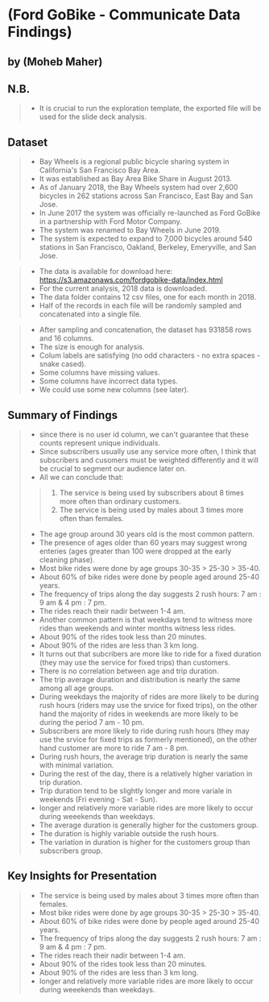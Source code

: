 # (Ford GoBike - Communicate Data Findings)
## by (Moheb Maher)

## N.B.

> - It is crucial to run the exploration template, the exported file will be used for the slide deck analysis.

## Dataset

> - Bay Wheels is a regional public bicycle sharing system in California's San Francisco Bay Area.
> - It was established as Bay Area Bike Share in August 2013.
> - As of January 2018, the Bay Wheels system had over 2,600 bicycles in 262 stations across San Francisco, East Bay and San Jose.
> - In June 2017 the system was officially re-launched as Ford GoBike in a partnership with Ford Motor Company.
> - The system was renamed to Bay Wheels in June 2019.
> - The system is expected to expand to 7,000 bicycles around 540 stations in San Francisco, Oakland, Berkeley, Emeryville, and San Jose.

> - The data is available for download here: https://s3.amazonaws.com/fordgobike-data/index.html
> - For the current analysis, 2018 data is downloaded.
> - The data folder contains 12 csv files, one for each month in 2018.
> - Half of the records in each file will be randomly sampled and concatenated into a single file.

> - After sampling and concatenation, the dataset has 931858 rows and 16 columns.
> - The size is enough for analysis.
> - Colum labels are satisfying (no odd characters - no extra spaces - snake cased).
> - Some columns have missing values.
> - Some columns have incorrect data types.
> - We could use some new columns (see later).


## Summary of Findings

> - since there is no user id column, we can't guarantee that these counts represent unique individuals.
> - Since subscribers usually use any service more often, I think that subscribers and cusomers must be weighted differently and it will be crucial to segment our audience later on.
> - All we can conclude that:
>> 1. The service is being used by subscribers about 8 times more often than ordinary customers.
>> 2. The service is being used by males about 3 times more often than females.
> - The age group around 30 years old is the most common pattern.
> - The presence of ages older than 60 years may suggest wrong enteries (ages greater than 100 were dropped at the early cleaning phase).
> - Most bike rides were done by age groups 30-35 > 25-30 > 35-40.
> - About 60% of bike rides were done by people aged around 25-40 years.
> - The frequency of trips along the day suggests  2 rush hours: 7 am : 9 am & 4 pm : 7 pm.
> - The rides reach their nadir between 1-4 am.
> - Another common pattern is that weekdays tend to witness more rides than weekends and winter months witness less rides.
> - About 90% of the rides took less than 20 minutes.
> - About 90% of the rides are less than 3 km long.
> - It turns out that subcribers are more like to ride for a fixed duration (they may use the service for fixed trips) than customers.
> - There is no correlation between age and trip duration.
> - The trip average duration and distribution is nearly the same among all age groups.
> - During weekdays the majority of rides are more likely to be during rush hours (riders may use the srvice for fixed trips), on the other hand the majority of rides in weekends are more likely to be during the period 7 am - 10 pm.
> - Subscribers are more likely to ride during rush hours (they may use the srvice for fixed trips as formerly mentioned), on the other hand customer are more to ride 7 am - 8 pm.
> - During rush hours, the average trip duration is nearly the same with minimal variation.
> - During the rest of the day, there is a relatively higher variation in trip duration.
> - Trip duration tend to be slightly longer and more variale in weekends (Fri evening - Sat - Sun).
> - longer and relatively more variable rides are more likely to occur during weeekends than weekdays.
> - The average duration is generally higher for the customers group.
> - The duration is highly variable outside the rush hours.
> - The variation in duration is higher for the customers group than subscribers group.


## Key Insights for Presentation
> - The service is being used by males about 3 times more often than females.
> - Most bike rides were done by age groups 30-35 > 25-30 > 35-40.
> - About 60% of bike rides were done by people aged around 25-40 years.
> - The frequency of trips along the day suggests  2 rush hours: 7 am : 9 am & 4 pm : 7 pm.
> - The rides reach their nadir between 1-4 am.
> - About 90% of the rides took less than 20 minutes.
> - About 90% of the rides are less than 3 km long.
> - longer and relatively more variable rides are more likely to occur during weeekends than weekdays.